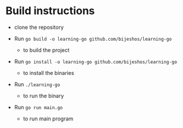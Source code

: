 # Build instructions

- clone the repository

- Run `go build -o learning-go github.com/bijeshos/learning-go`
    - to build the project

- Run `go install -o learning-go github.com/bijeshos/learning-go`
    - to install the binaries

- Run `./learning-go`
    - to run the binary

- Run `go run main.go`
    - to run main program    